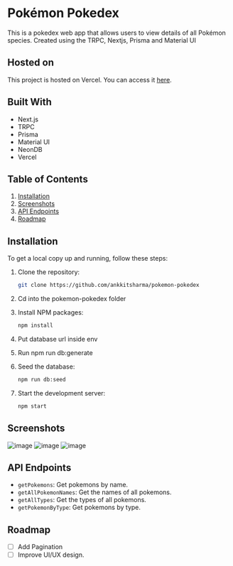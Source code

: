 # Pokémon Pokedex

This is a pokedex web app that allows users to view details of all Pokémon species.
Created using the TRPC, Nextjs, Prisma and Material UI

## Hosted on

This project is hosted on Vercel. You can access it [here](https://pokemon-pokedex-one.vercel.app/).

## Built With

- Next.js
- TRPC
- Prisma
- Material UI
- NeonDB
- Vercel

## Table of Contents

1. [Installation](#installation)
2. [Screenshots](#screenshots)
3. [API Endpoints](#api-endpoints)
4. [Roadmap](#roadmap)

## Installation

To get a local copy up and running, follow these steps:

1. Clone the repository:
   ```sh
   git clone https://github.com/ankkitsharma/pokemon-pokedex
   ```
2. Cd into the pokemon-pokedex folder
3. Install NPM packages:
   ```sh
   npm install
   ```
4. Put database url inside env

5. Run npm run db:generate

6. Seed the database:

   ```sh
   npm run db:seed
   ```

7. Start the development server:
   ```sh
   npm start
   ```

## Screenshots
![image](https://github.com/user-attachments/assets/9f587801-4fe1-4969-a2c4-a8faae8342eb)
![image](https://github.com/user-attachments/assets/6a6f7914-3289-48f7-8739-0420804f50bb)
![image](https://github.com/user-attachments/assets/ff216818-f236-4320-b6f3-8076a877e16e)




## API Endpoints

- `getPokemons`: Get pokemons by name.
- `getAllPokemonNames`: Get the names of all pokemons.
- `getAllTypes`: Get the types of all pokemons.
- `getPokemonByType`: Get pokemons by type.

## Roadmap

- [ ] Add Pagination
- [ ] Improve UI/UX design.
